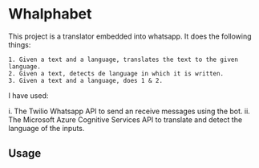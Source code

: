 # Whalphabet

This project is a translator embedded into whatsapp. 
It does the following things:

    1. Given a text and a language, translates the text to the given language.
    2. Given a text, detects de language in which it is written.
    3. Given a text and a language, does 1 & 2.

I have used:

i. The Twilio Whatsapp API to send an receive messages using the bot.
ii. The Microsoft Azure Cognitive Services API to translate and detect the language of the inputs.


## Usage